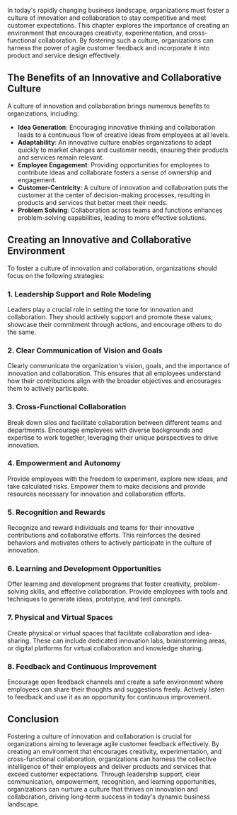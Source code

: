 
In today's rapidly changing business landscape, organizations must foster a culture of innovation and collaboration to stay competitive and meet customer expectations. This chapter explores the importance of creating an environment that encourages creativity, experimentation, and cross-functional collaboration. By fostering such a culture, organizations can harness the power of agile customer feedback and incorporate it into product and service design effectively.

The Benefits of an Innovative and Collaborative Culture
-------------------------------------------------------

A culture of innovation and collaboration brings numerous benefits to organizations, including:

* **Idea Generation**: Encouraging innovative thinking and collaboration leads to a continuous flow of creative ideas from employees at all levels.
* **Adaptability**: An innovative culture enables organizations to adapt quickly to market changes and customer needs, ensuring their products and services remain relevant.
* **Employee Engagement**: Providing opportunities for employees to contribute ideas and collaborate fosters a sense of ownership and engagement.
* **Customer-Centricity**: A culture of innovation and collaboration puts the customer at the center of decision-making processes, resulting in products and services that better meet their needs.
* **Problem Solving**: Collaboration across teams and functions enhances problem-solving capabilities, leading to more effective solutions.

Creating an Innovative and Collaborative Environment
----------------------------------------------------

To foster a culture of innovation and collaboration, organizations should focus on the following strategies:

### 1. Leadership Support and Role Modeling

Leaders play a crucial role in setting the tone for innovation and collaboration. They should actively support and promote these values, showcase their commitment through actions, and encourage others to do the same.

### 2. Clear Communication of Vision and Goals

Clearly communicate the organization's vision, goals, and the importance of innovation and collaboration. This ensures that all employees understand how their contributions align with the broader objectives and encourages them to actively participate.

### 3. Cross-Functional Collaboration

Break down silos and facilitate collaboration between different teams and departments. Encourage employees with diverse backgrounds and expertise to work together, leveraging their unique perspectives to drive innovation.

### 4. Empowerment and Autonomy

Provide employees with the freedom to experiment, explore new ideas, and take calculated risks. Empower them to make decisions and provide resources necessary for innovation and collaboration efforts.

### 5. Recognition and Rewards

Recognize and reward individuals and teams for their innovative contributions and collaborative efforts. This reinforces the desired behaviors and motivates others to actively participate in the culture of innovation.

### 6. Learning and Development Opportunities

Offer learning and development programs that foster creativity, problem-solving skills, and effective collaboration. Provide employees with tools and techniques to generate ideas, prototype, and test concepts.

### 7. Physical and Virtual Spaces

Create physical or virtual spaces that facilitate collaboration and idea-sharing. These can include dedicated innovation labs, brainstorming areas, or digital platforms for virtual collaboration and knowledge sharing.

### 8. Feedback and Continuous Improvement

Encourage open feedback channels and create a safe environment where employees can share their thoughts and suggestions freely. Actively listen to feedback and use it as an opportunity for continuous improvement.

Conclusion
----------

Fostering a culture of innovation and collaboration is crucial for organizations aiming to leverage agile customer feedback effectively. By creating an environment that encourages creativity, experimentation, and cross-functional collaboration, organizations can harness the collective intelligence of their employees and deliver products and services that exceed customer expectations. Through leadership support, clear communication, empowerment, recognition, and learning opportunities, organizations can nurture a culture that thrives on innovation and collaboration, driving long-term success in today's dynamic business landscape.
